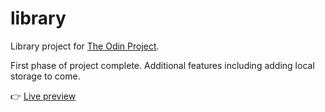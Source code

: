 # library
Library project for [The Odin Project](https://www.theodinproject.com/lessons/node-path-javascript-library).

First phase of project complete. Additional features including adding local storage to come.

:point_right: [Live preview](https://spontaneous-sprite-903ef9.netlify.app/)
